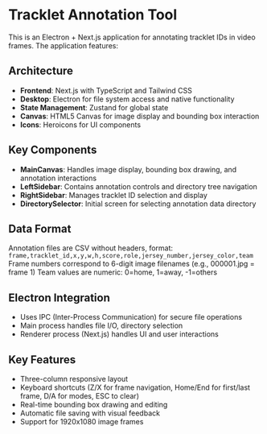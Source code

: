 <!-- Use this file to provide workspace-specific custom instructions to Copilot. For more details, visit https://code.visualstudio.com/docs/copilot/copilot-customization#_use-a-githubcopilotinstructionsmd-file -->

# Tracklet Annotation Tool

This is an Electron + Next.js application for annotating tracklet IDs in video frames. The application features:

## Architecture
- **Frontend**: Next.js with TypeScript and Tailwind CSS
- **Desktop**: Electron for file system access and native functionality
- **State Management**: Zustand for global state
- **Canvas**: HTML5 Canvas for image display and bounding box interaction
- **Icons**: Heroicons for UI components

## Key Components
- **MainCanvas**: Handles image display, bounding box drawing, and annotation interactions
- **LeftSidebar**: Contains annotation controls and directory tree navigation
- **RightSidebar**: Manages tracklet ID selection and display
- **DirectorySelector**: Initial screen for selecting annotation data directory

## Data Format
Annotation files are CSV without headers, format: `frame,tracklet_id,x,y,w,h,score,role,jersey_number,jersey_color,team`
Frame numbers correspond to 6-digit image filenames (e.g., 000001.jpg = frame 1)
Team values are numeric: 0=home, 1=away, -1=others

## Electron Integration
- Uses IPC (Inter-Process Communication) for secure file operations
- Main process handles file I/O, directory selection
- Renderer process (Next.js) handles UI and user interactions

## Key Features
- Three-column responsive layout
- Keyboard shortcuts (Z/X for frame navigation, Home/End for first/last frame, D/A for modes, ESC to clear)
- Real-time bounding box drawing and editing
- Automatic file saving with visual feedback
- Support for 1920x1080 image frames
